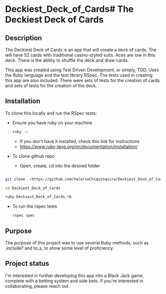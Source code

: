 # Deckiest_Deck_of_Cards# The Deckiest Deck of Cards

## Description 

The Deckiest Deck of Cards is an app that will create a deck of cards. The will have 52 cards with traditional casino-styled suits. Aces are low in this deck. There is the ability to shuffle the deck and draw cards.

This app was created using Test Driven Development, or simply, TDD. Uses the Ruby language and the test library RSpec. The tests used in creating this app are also included. There were sets of tests for the creation of cards and sets of tests for the creation of the deck.


## Installation

To clone this locally and run the RSpec tests:

- Ensure you have ruby on your machine
    ```bash
    ruby -v    
    ```
    - If you don't have it installed, check this link for instructions
    - <https://www.ruby-lang.org/en/documentation/installation/>

- To clone github repo
    - Open, create, cd into the desired folder

```bash 

git clone  <https://github.com/ValerieChiquinquira/Deckiest_Deck_of_Cards.git>

cd Deckiest_Deck_of_Cards

ruby Deckiest_Deck_of_Cards.rb 
```
- To run the rspec tests
    ``` bash
    rspec spec
    ```
## Purpose

The purpose of this project was to use several Ruby methods, such as .include? and to_s, to show some level of proficiency. 

## Project status

I'm interested in further developing this app into a Black Jack game, complete with a betting system and side bets. If you're interested in collaborating, please reach out. 



